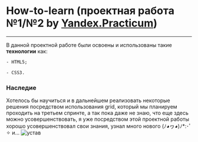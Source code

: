 # How-to-learn  (проектная работа №1/№2 by [Yandex.Practicum](https://practicum.yandex.ru/profile/web/ "Практикум"))
----
В данной проектной работе были освоены и использованы такие **технологии** как:
```HTML
- HTML5;
```
```CSS
- CSS3.
```

### Наследие
Хотелось бы научиться и в дальнейшем реализовать некоторые решения посредством использования grid, который мы планируем проходить на третьем спринте, а так пока даже не знаю, что еще здесь можно усовершенствовать, я уже посредством этой проектной работы хорошо усовершенствовал свои знания, узнал много нового (ﾉ◕ヮ◕)ﾉ*:･ﾟ✧ 
и...
![устав](http://memesmix.net/media/created/f57nv5.jpg)

